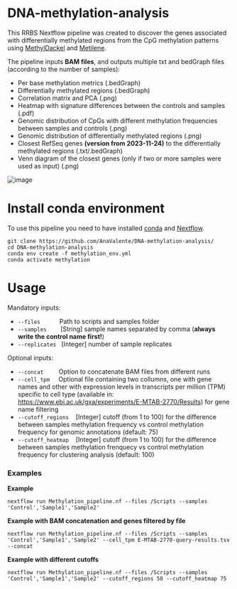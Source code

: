 # DNA-methylation-analysis

This RRBS Nextflow pipeline was created to discover the genes associated with differentially methylated regions from the CpG methylation patterns using [MethylDackel](https://github.com/dpryan79/MethylDackel) and [Metilene](http://legacy.bioinf.uni-leipzig.de/Software/metilene/).

The pipeline inputs **BAM files**, and outputs multiple txt and bedGraph files (according to the number of samples):
- Per base methylation metrics (.bedGraph)
- Differentially methylated regions (.bedGraph)
- Correlation matrix and PCA (.png)
- Heatmap with signature differences between the controls and samples (.pdf)
- Genomic distribution of CpGs with different methylation frequencies between samples and controls (.png)
- Genomic distribution of differentially methylated regions (.png)
- Closest RefSeq genes **(version from 2023-11-24)** to the differentially methylated regions (.txt/.bedGraph)
- Venn diagram of the closest genes (only if two or more samples were used as input) (.png)

![image](https://i.ibb.co/80RgK03/test.png)

# Install conda environment

To use this pipeline you need to have installed [conda](https://docs.conda.io/projects/conda/en/stable/user-guide/install/linux.html) and [Nextflow](https://www.nextflow.io/docs/latest/getstarted.html).

```shell
git clone https://github.com/AnaValente/DNA-methylation-analysis/
cd DNA-methylation-analysis
conda env create -f methylation_env.yml
conda activate methylation
```

# Usage

Mandatory inputs:
 - `--files` &nbsp;&nbsp;&nbsp;&nbsp;&nbsp;&nbsp;&nbsp;&nbsp;&nbsp; Path to scripts and samples folder
 - `--samples` &nbsp;&nbsp;&nbsp;&nbsp;&nbsp;&nbsp; [String] sample names separated by comma (**always write the control name first!**)
 - `--replicates` &nbsp; [Integer] number of sample replicates

Optional inputs:
- `--concat ` &nbsp;&nbsp;&nbsp;&nbsp;&nbsp; Option to concatenate BAM files from different runs
- `--cell_tpm` &nbsp;&nbsp;&nbsp; Optional file containing two collumns, one with gene names and other with expression levels in transcripts per million (TPM) specific to cell type (available in: https://www.ebi.ac.uk/gxa/experiments/E-MTAB-2770/Results) for gene name filtering
- `--cutoff_regions` &nbsp;&nbsp; [Integer] cutoff (from 1 to 100) for the difference between samples methylation frequency vs control methylation frequency for genomic annotations (default: 75)
- `--cutoff_heatmap` &nbsp;&nbsp; [Integer] cutoff (from 1 to 100) for the difference between samples methylation frenquecy vs control methylation frequency for clustering analysis (default: 100)

### Examples

**Example**
```
nextflow run Methylation_pipeline.nf --files /Scripts --samples 'Control','Sample1','Sample2'
```

**Example with BAM concatenation and genes filtered by file**
```
nextflow run Methylation_pipeline.nf --files /Scripts --samples 'Control','Sample1','Sample2' --cell_tpm E-MTAB-2770-query-results.tsv --concat 
```

**Example with different cutoffs**
```
nextflow run Methylation_pipeline.nf --files /Scripts --samples 'Control','Sample1','Sample2' --cutoff_regions 50 --cutoff_heatmap 75
```









